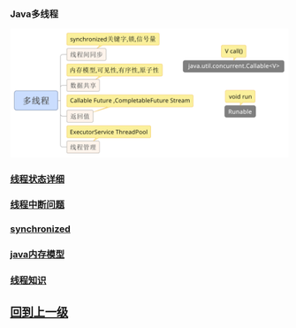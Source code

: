 
### __Java多线程__

![线程核心](多线程.svg)

### [线程状态详细](java_多线程_线程状态.md)

### **[线程中断问题](java_多线程_线程中断问题.md)**

### **[synchronized](java_多线程synchronized.md)**

### **[java内存模型](./java内存模型.md)**

### **[线程知识](java_多线程info.md)**


## [回到上一级](../index.md)


































